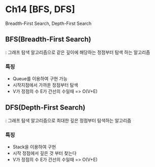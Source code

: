 # Ch14 [BFS, DFS]
Breadth-First Search, Depth-First Search

## BFS(Breadth-First Search)
: 그래프 탐색 알고리즘으로 같은 깊이에 해당하는 정점부터 탐색 하는 알고리즘

### 특징
+ Queue를 이용하여 구현 가능
+ 시작지점에서 가까운 정점부터 탐색
+ V가 정점의 수 E가 간선의 수일때 => O(V+E)

## DFS(Depth-First Search)
: 그래프 탐색 알고리즘으로 최대한 깊은 정점부터 탐색하는 알고리즘

### 특징
+ Stack을 이용하여 구현
+ 시작 정점에서 깊은 것 부터 찾는다
+ V가 정점의 수 E가 간선의 수일때 => O(V+E)
